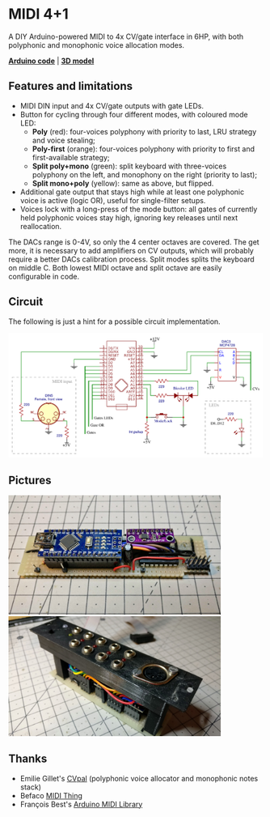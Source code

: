 MIDI 4+1
========

A DIY Arduino-powered MIDI to 4x CV/gate interface in 6HP, with both polyphonic and monophonic voice allocation modes.

**[Arduino code][1]** | **[3D model][2]**

[1]: midi4plus1.ino
[2]: plate.stl

Features and limitations
------------------------

* MIDI DIN input and 4x CV/gate outputs with gate LEDs.
* Button for cycling through four different modes, with coloured mode LED:
   * **Poly** (red): four-voices polyphony with priority to last, LRU strategy and voice stealing;
   * **Poly-first** (orange): four-voices polyphony with priority to first and first-available strategy;
   * **Split poly+mono** (green): split keyboard with three-voices polyphony on the left, and monophony on the right (priority to last);
   * **Split mono+poly** (yellow): same as above, but flipped.
* Additional gate output that stays high while at least one polyphonic voice is active (logic OR), useful for single-filter setups.
* Voices lock with a long-press of the mode button: all gates of currently held polyphonic voices stay high, ignoring key releases until next reallocation.

The DACs range is 0-4V, so only the 4 center octaves are covered. The get more, it is necessary to add amplifiers 
on CV outputs, which will probably require a better DACs calibration process. Split modes splits the keyboard 
on middle C. Both lowest MIDI octave and split octave are easily configurable in code.

Circuit
-------

The following is just a hint for a possible circuit implementation.

![](schematic.png)

Pictures
--------

<img src="pictures/IMG_20200307_181436.jpg" width="420"> <img src="pictures/IMG_20200413_181507.jpg" width="420">

Thanks
------

- Emilie Gillet's [CVpal][10] (polyphonic voice allocator and monophonic notes stack)
- Befaco [MIDI Thing][11]
- François Best's [Arduino MIDI Library][12]

[10]: https://github.com/pichenettes/cvpal
[11]: https://github.com/Befaco/midithing
[12]: https://github.com/FortySevenEffects/arduino_midi_library
